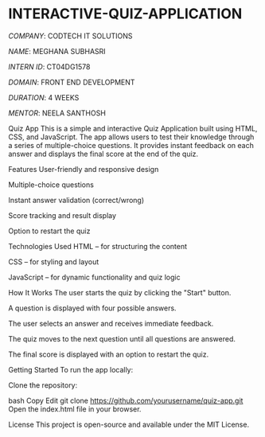 # INTERACTIVE-QUIZ-APPLICATION

*COMPANY*: CODTECH IT SOLUTIONS

*NAME*: MEGHANA SUBHASRI

*INTERN ID*: CT04DG1578

*DOMAIN*: FRONT END DEVELOPMENT

*DURATION*: 4 WEEKS

*MENTOR*: NEELA SANTHOSH

Quiz App
This is a simple and interactive Quiz Application built using HTML, CSS, and JavaScript. The app allows users to test their knowledge through a series of multiple-choice questions. It provides instant feedback on each answer and displays the final score at the end of the quiz.

Features
User-friendly and responsive design

Multiple-choice questions

Instant answer validation (correct/wrong)

Score tracking and result display

Option to restart the quiz

Technologies Used
HTML – for structuring the content

CSS – for styling and layout

JavaScript – for dynamic functionality and quiz logic

How It Works
The user starts the quiz by clicking the "Start" button.

A question is displayed with four possible answers.

The user selects an answer and receives immediate feedback.

The quiz moves to the next question until all questions are answered.

The final score is displayed with an option to restart the quiz.

Getting Started
To run the app locally:

Clone the repository:

bash
Copy
Edit
git clone https://github.com/yourusername/quiz-app.git
Open the index.html file in your browser.

License
This project is open-source and available under the MIT License.





